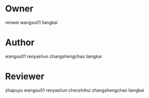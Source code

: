 # Owner
renwei
wangxu01
liangkai

# Author 
wangxu01
renyashun
zhangshengchao
liangkai


# Reviewer
zhapuyu
wangxu01
renyashun
chenzhihui
zhangshengchao
liangkai